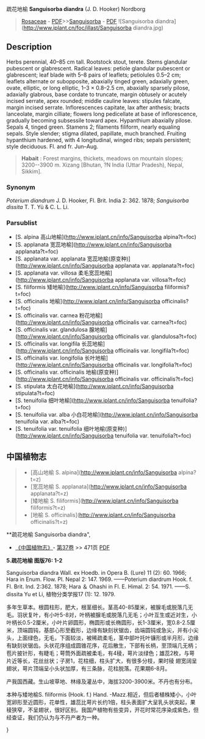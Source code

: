 疏花地榆 **Sanguisorba diandra** (J. D. Hooker) Nordborg

> [Rosaceae](http://www.iplant.cn/info/Rosaceae?t=foc) - [PDF](http://www.iplant.cn/foc/pdf/Rosaceae.pdf)>>[Sanguisorba](http://www.iplant.cn/info/Sanguisorba?t=foc) - [PDF](http://www.iplant.cn/foc/pdf/Sanguisorba.pdf)
![Sanguisorba diandra](http://www.iplant.cn/foc/illast/Sanguisorba diandra.jpg)

## Description

Herbs perennial, 40–85 cm tall. Rootstock stout, terete. Stems glandular pubescent or glabrescent. Radical leaves: petiole glandular pubescent or glabrescent; leaf blade with 5–8 pairs of leaflets; petiolules 0.5–2 cm; leaflets alternate or subopposite, abaxially tinged green, adaxially green, ovate, elliptic, or long elliptic, 1–3 × 0.8–2.5 cm, abaxially sparsely pilose, adaxially glabrous, base cordate to truncate, margin obtusely or acutely incised serrate, apex rounded; middle cauline leaves: stipules falcate, margin incised serrate. Inflorescences capitate, lax after anthesis; bracts lanceolate, margin cilliate; flowers long pedicellate at base of inflorescence, gradually becoming subsessile toward apex. Hypanthium abaxially pilose. Sepals 4, tinged green. Stamens 2; filaments filiform, nearly equaling sepals. Style slender; stigma dilated, papillate, much branched. Fruiting hypanthium hardened, with 4 longitudinal, winged ribs; sepals persistent; style deciduous. Fl. and fr. Jun–Aug.

> **Habait** : 
> Forest margins, thickets, meadows on mountain slopes; 3200--3900 m. Xizang [Bhutan, ?N India (Uttar Pradesh), Nepal, Sikkim].

### Synonym
*Poterium diandrum* J. D. Hooker, Fl. Brit. India 2: 362. 1878; *Sanguisorba dissita* T. T. Yü & C. L. Li.

### Parsublist

* [S.  alpina  高山地榆](http://www.iplant.cn/info/Sanguisorba alpina?t=foc)
* [S.  applanata  宽蕊地榆](http://www.iplant.cn/info/Sanguisorba applanata?t=foc)
* [S.  applanata var. applanata  宽蕊地榆(原变种)](http://www.iplant.cn/info/Sanguisorba applanata var. applanata?t=foc)
* [S.  applanata var. villosa  柔毛宽蕊地榆](http://www.iplant.cn/info/Sanguisorba applanata var. villosa?t=foc)
* [S.  filiformis  矮地榆](http://www.iplant.cn/info/Sanguisorba filiformis?t=foc)
* [S.  officinalis  地榆](http://www.iplant.cn/info/Sanguisorba officinalis?t=foc)
* [S.  officinalis var. carnea  粉花地榆](http://www.iplant.cn/info/Sanguisorba officinalis var. carnea?t=foc)
* [S.  officinalis var. glandulosa  腺地榆](http://www.iplant.cn/info/Sanguisorba officinalis var. glandulosa?t=foc)
* [S.  officinalis var. longifila  长蕊地榆](http://www.iplant.cn/info/Sanguisorba officinalis var. longifila?t=foc)
* [S.  officinalis var. longifolia  长叶地榆](http://www.iplant.cn/info/Sanguisorba officinalis var. longifolia?t=foc)
* [S.  officinalis var. officinalis  地榆(原变种)](http://www.iplant.cn/info/Sanguisorba officinalis var. officinalis?t=foc)
* [S.  stipulata  太白花地榆](http://www.iplant.cn/info/Sanguisorba stipulata?t=foc)
* [S.  tenuifolia  细叶地榆](http://www.iplant.cn/info/Sanguisorba tenuifolia?t=foc)
* [S.  tenuifolia var. alba  小白花地榆](http://www.iplant.cn/info/Sanguisorba tenuifolia var. alba?t=foc)
* [S.  tenuifolia var. tenuifolia  细叶地榆(原变种)](http://www.iplant.cn/info/Sanguisorba tenuifolia var. tenuifolia?t=foc)

## 中国植物志

> * [高山地榆  S.  alpina](http://www.iplant.cn/info/Sanguisorba alpina?t=z)
> * [宽蕊地榆  S.  applanata](http://www.iplant.cn/info/Sanguisorba applanata?t=z)
> * [矮地榆  S.  filiformis](http://www.iplant.cn/info/Sanguisorba filiformis?t=z)
> * [地榆  S.  officinalis](http://www.iplant.cn/info/Sanguisorba officinalis?t=z)

**疏花地榆 Sanguisorba diandra",

* [《中国植物志》](http://www.iplant.cn/frps)- [第37卷](http://www.iplant.cn/frps/vol/37) >> 471页 [PDF](http://www.iplant.cn/frps/pdf/37/471.PDF)

**5.疏花地榆 图版76: 1-2**

Sanguisorba diandra Wall. ex Hoedb. in Opera B. (Lure) 11 (2): 60. 1966; Hara in Enum. Flow. Pl. Nepal 2: 147. 1969. ——Poterium diardrum Hook. f. Fl. Brit. Ind. 2:362. 1878; Hara ＆ Ohashi in Fl. E. Himal. 2: 54. 1971. ——S. dissita Yu et Li, 植物分类学报17 (1): 12. 1979.

多年生草本。根圆柱形，肥大，根茎细长。茎高40-85厘米，被腺毛或脱落几无毛。羽状复叶，有小叶5-8对，叶柄被腺毛或脱落几无毛；小叶互生或近对生，小叶柄长0.5-2厘米，小叶片卵圆形，椭圆形或长椭圆形，长1-3厘米，宽0.8-2.5厘米，顶端圆钝，基部心形至截形，边缘有缺刻状锯齿，齿端圆钝或急尖，并有小尖头，上面绿色，无毛，下面较淡，被稀疏柔毛，茎中部叶托叶镰形或半月形，边缘有缺刻状锯齿。头状花序组成圆锥花序，花后散生，下部有长柄，至顶端几无柄；苞片披针形，有睫毛；萼筒外面疏被柔毛，有4稜，萼片淡绿色；雄蕊2枚，与萼片近等长，花丝丝状；子房1，花柱细，柱头扩大，有很多分枝，果时稜 翅宽阔呈翅状，萼片顶端呈小头状加厚，有三条脉，花柱脱落。花果期6-8月。

产我国西藏。生山坡草地、林缘及灌丛中，海拔3200-3900米。不丹也有分布。

本种与矮地榆S. filiformis (Hook. f.) Hand. -Mazz.相近，但后者植株矮小，小叶宽卵形至近圆形，花单性，雄蕊比萼片长约1倍，柱头表面扩大呈乳头状突起，果稜狭窄，不呈翅状，很好区别。我国产植物有些变异，开花时常花序染成紫色，但经查证，我们仍认为与不丹产者为一种。

}